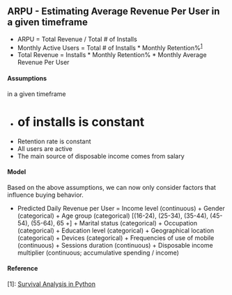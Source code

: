## ARPU - Estimating Average Revenue Per User in a given timeframe
- ARPU = Total Revenue / Total # of Installs
- Monthly Active Users = Total # of Installs * Monthly Retention%<sup>[1](#myfootnote1)</sup>
- Total Revenue = Installs * Monthly Retention% * Monthly Average Revenue Per User


#### Assumptions
in a given timeframe
- # of installs is constant
- Retention rate is constant
- All users are active
- The main source of disposable income comes from salary
 
 
#### Model
Based on the above assumptions, we can now only consider factors that influence buying behavior.
- Predicted Daily Revenue per User = Income level (continuous) + Gender (categorical) + Age group (categorical) [(16-24),
(25-34), (35-44), (45-54), (55-64), 65 +] + Marital status (categorical) + Occupation (categorical) + Education level (categorical) + Geographical location (categorical) + Devices (categorical) + Frequencies of use of mobile (continuous) + Sessions duration (continuous) + Disposable income multiplier (continuous; accumulative spending / income)


#### Reference
<a name="myfootnote1">[1]</a>: [Survival Analysis in Python](https://github.com/CamDavidsonPilon/lifelines)
